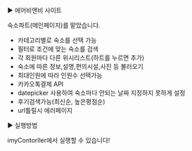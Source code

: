 ▶ 에어비앤비 사이트 

숙소파트(메인페이지)를 맡았습니다.

- 카테고리별로 숙소를 선택 가능
- 필터로 조건에 맞는 숙소를 검색
- 각 회원마다 다른 위시리스트(하트를 누르면 추가)
- 숙소에 따른 정보,설명,편의시설,사진 등 불러오기
- 최대인원에 따라 인원수 선택가능
- 카카오톡결제 API
- datepicker 사용하여 숙소마다 안되는 날짜 지정하지 못하게 설정
- 후기검색가능(최신순, 높은평점순)
- url틀릴시 에러페이지

▶ 실행방법

imyContorller에서 실행할 수 있습니다!
